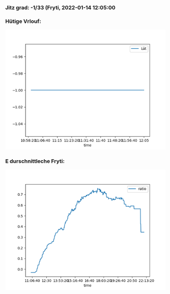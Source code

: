 ### Jitz grad: -1/33 (Fryti, 2022-01-14 12:05:00

### Hütige Vrlouf:
![Graph](Today.png)

### E durschnittleche Fryti:
![Graph](Fryti.png)